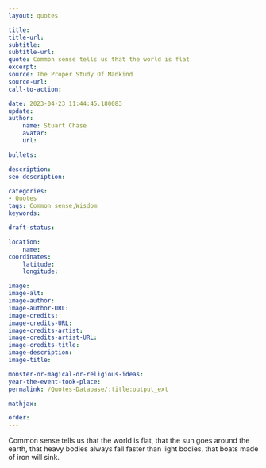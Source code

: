 ```yaml
---
layout: quotes

title:
title-url:
subtitle:
subtitle-url:
quote: Common sense tells us that the world is flat
excerpt:
source: The Proper Study Of Mankind
source-url:
call-to-action:

date: 2023-04-23 11:44:45.180083
update:
author:
    name: Stuart Chase
    avatar:
    url:

bullets:

description:
seo-description:

categories:
- Quotes
tags: Common sense,Wisdom
keywords:

draft-status:

location:
    name:
coordinates:
    latitude:
    longitude:

image:
image-alt:
image-author:
image-author-URL:
image-credits:
image-credits-URL:
image-credits-artist:
image-credits-artist-URL:
image-credits-title:
image-description:
image-title:

monster-or-magical-or-religious-ideas:
year-the-event-took-place:
permalink: /Quotes-Database/:title:output_ext

mathjax:

order:
---
```

Common sense tells us that the world is flat, that the sun goes around the earth, that heavy bodies always fall faster than light bodies, that boats made of iron will sink.